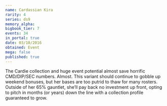 ```yaml
---
name: Cardassian Kira
rarity: 4
series: ds9
memory_alpha:
bigbook_tier: 7
events: 34
in_portal: true
date: 03/10/2016
obtained: Event
mega: false
published: true
---
```


The Cardie collection and huge event potential almost save horrific CMD/DIP/SEC numbers. Almost. This variant should continue to gobble up weekend bonuses, but her bases are too putrid to thaw for many rosters. Outside of her 65% gauntlet, she’ll pay back no investment up front, opting to pitch in months (or years) down the line with a collection profile guaranteed to grow.
